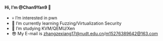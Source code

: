#### Hi, I’m @Chan9Yan9 👋 

- 💀 I’m interested in pwn
- 🌱 I’m currently learning Fuzzing/Virtualization Security
- 🎈 I’m studying KVM/QEMU/Xen 
- 😎 My E-mail is zhangzexiang17@nudt.edu.cn/m15276389642@163.com